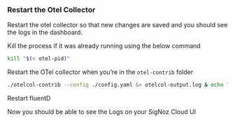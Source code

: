 ### Restart the Otel Collector

Restart the otel collector so that new changes are saved and you should see the logs in the dashboard.

Kill the process if it was already running using the below command
```bash
kill "$(< otel-pid)"
```

Restart the OTel collector when you’re in the `otel-contrib` folder
```bash
./otelcol-contrib --config ./config.yaml &> otelcol-output.log & echo "$!" > otel-pid
```

Restart fluentD 

Now you should be able to see the Logs on your SigNoz Cloud UI
